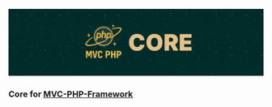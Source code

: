 ![](assets/banner.png)

### Core for [MVC-PHP-Framework](https://github.com/r6mez/MVC-PHP-Framework)
